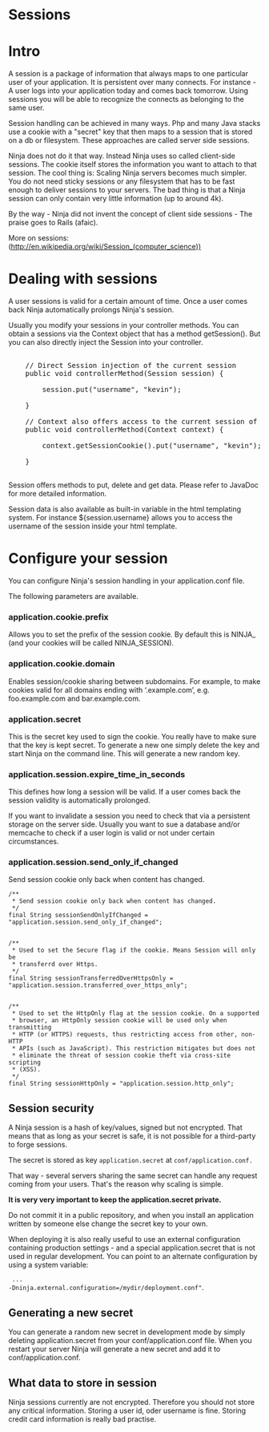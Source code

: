 Sessions
========

# Intro

A session is a package of information that always maps to one particular user of your application. 
It is persistent over many connects. For instance - A user logs into your application today 
and comes back tomorrow. Using sessions you will be able to recognize the connects as belonging to the
same user.

Session handling can be achieved in many ways. Php and many Java stacks use a cookie with a "secret" key
that then maps to a session that is stored on a db or filesystem. These approaches are called server side sessions.

Ninja does not do it that way. Instead Ninja uses so called client-side sessions. The cookie itself stores
the information you want to attach to that session. The cool thing is: Scaling Ninja servers becomes
much simpler. You do not need sticky sessions or any filesystem that has to be fast enough to
deliver sessions to your servers. The bad thing is that a Ninja session can only contain very little
information (up to around 4k).

By the way - Ninja did not invent the concept of client side sessions - The praise goes to Rails (afaic). 

More on sessions: (http://en.wikipedia.org/wiki/Session_(computer_science))

# Dealing with sessions

A user sessions is valid for a certain amount of time. Once a user comes back Ninja automatically prolongs Ninja's session.

Usually you modify your sessions in your controller methods. You can obtain a sessions via the Context object that
has a method getSession(). But you can also directly inject the Session into your controller.

<pre class="prettyprint">

	// Direct Session injection of the current session
    public void controllerMethod(Session session) {
       
        session.put("username", "kevin");

    }
    
    // Context also offers access to the current session of this request
    public void controllerMethod(Context context) {
       
        context.getSessionCookie().put("username", "kevin");

    }

</pre>

Session offers methods to put, delete and get data. Please refer to JavaDoc for more detailed
information.

Session data is also available as built-in variable in the html templating system.
For instance ${session.username} allows you to access the username of the session inside your
html template. 


# Configure your session

You can configure Ninja's session handling in your application.conf file.

The following parameters are available.

### application.cookie.prefix

Allows you to set the prefix of the session cookie. By default this is NINJA_ (and your cookies
will be called NINJA_SESSION).

### application.cookie.domain

Enables session/cookie sharing between subdomains. For example, to make cookies valid for
all domains ending with ‘.example.com’, e.g. foo.example.com and bar.example.com.

### application.secret

This is the secret key used to sign the cookie. You really have to make sure that the key is kept secret.
To generate a new one simply delete the key and start Ninja on the command line. This will generate
a new random key.

### application.session.expire_time_in_seconds

This defines how long a session will be valid. 
If a user comes back the session validity is automatically prolonged.

If you want to invalidate a session you need to check that via a persistent storage on the server side.
Usually you want to sue a database and/or memcache to check if a user login is valid or not under
certain circumstances.


### application.session.send_only_if_changed

Send session cookie only back when content has changed.



    /**
     * Send session cookie only back when content has changed.
     */
    final String sessionSendOnlyIfChanged = "application.session.send_only_if_changed";


    /**
     * Used to set the Secure flag if the cookie. Means Session will only be
     * transferrd over Https.
     */
    final String sessionTransferredOverHttpsOnly = "application.session.transferred_over_https_only";


    /**
     * Used to set the HttpOnly flag at the session cookie. On a supported
     * browser, an HttpOnly session cookie will be used only when transmitting
     * HTTP (or HTTPS) requests, thus restricting access from other, non-HTTP
     * APIs (such as JavaScript). This restriction mitigates but does not
     * eliminate the threat of session cookie theft via cross-site scripting
     * (XSS).
     */
    final String sessionHttpOnly = "application.session.http_only";

Session security
----------------

A Ninja session is a hash of key/values, signed but not encrypted. 
That means that as long as your secret is safe, it is not possible for a third-party to forge sessions.

The secret is stored as key <code>application.secret</code> at <code>conf/application.conf.</code>

That way - several servers sharing the same secret can handle any request coming from your users. 
That's the reason why scaling is simple.

<strong>It is very very important to keep the application.secret private.</strong>

Do not commit it in a public repository, and when you install an application written by 
someone else change the secret key to your own. 

When deploying it is also really useful to use an external configuration containing production settings -
and a special application.secret that is not used in regular development. You can point to an alternate
configuration by using a system variable:

<code> ... -Dninja.external.configuration=/mydir/deployment.conf"</code>.


Generating a new secret
-----------------------

You can generate a random new secret in development mode by simply deleting application.secret from
your conf/application.conf file. When you restart your server Ninja will generate a new secret and 
add it to conf/application.conf.


What data to store in session
-----------------------------

Ninja sessions currently are not encrypted. Therefore you should not store any 
critical information. Storing a user id, oder username is fine. Storing
credit card information is really bad practise.


